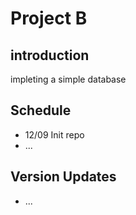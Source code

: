 # Project B

## introduction
impleting a simple database

## Schedule
- 12/09 Init repo
- ...  

## Version Updates
- ...
